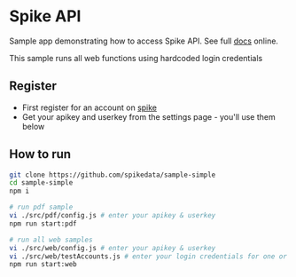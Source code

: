 # Spike API

Sample app demonstrating how to access Spike API. See full [docs](https://app.spikedata.co.za/docs/code/) online.

This sample runs all web functions using hardcoded login credentials

## Register

- First register for an account on [spike](https://app.spikedata.co.za/)
- Get your apikey and userkey from the settings page - you'll use them below

## How to run

```sh
git clone https://github.com/spikedata/sample-simple
cd sample-simple
npm i

# run pdf sample
vi ./src/pdf/config.js # enter your apikey & userkey
npm run start:pdf

# run all web samples
vi ./src/web/config.js # enter your apikey & userkey
vi ./src/web/testAccounts.js # enter your login credentials for one or more internet banking accounts
npm run start:web
```

